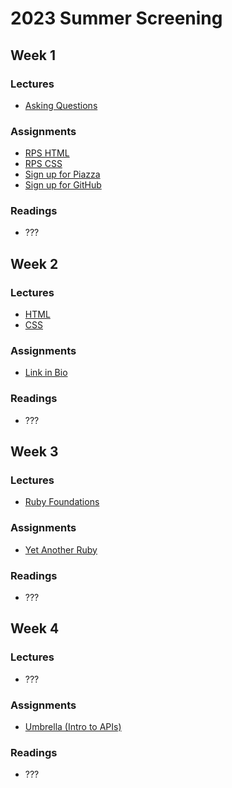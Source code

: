 # 2023 Summer Screening

## Week 1

### Lectures
* [Asking Questions](https://heratyian.github.io/software-development-lessons/asking-questions/index.html)

### Assignments
* [RPS HTML](https://github.com/appdev-projects/rps-html)
* [RPS CSS](https://github.com/appdev-projects/rps-css)
* [Sign up for Piazza](../readings/signup-for-piazza.md)
* [Sign up for GitHub](../readings/signup-for-github.md)

### Readings
* ???

## Week 2

### Lectures
* [HTML](https://heratyian.github.io/software-development-lessons/html/index.html)
* [CSS](https://heratyian.github.io/software-development-lessons/css/index.html)

### Assignments
* [Link in Bio](https://chapters.firstdraft.com/chapters/886)

### Readings
* ???

## Week 3

### Lectures
* [Ruby Foundations](https://heratyian.github.io/software-development-lessons/ruby-foundations/index.html)

### Assignments
* [Yet Another Ruby](../yet-another-ruby/index.md)

### Readings
* ???

## Week 4

### Lectures
* ???

### Assignments
* [Umbrella (Intro to APIs)](https://github.com/appdev-projects/umbrella)

### Readings
* ???
